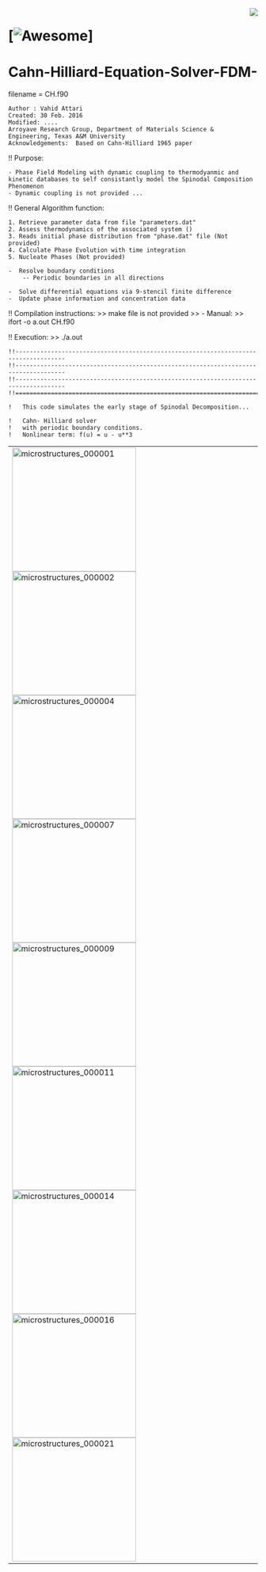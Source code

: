 <img src="icon.png" align="right" />

# [![Awesome](https://cdn.rawgit.com/sindresorhus/awesome/d7305f38d29fed78fa85652e3a63e154dd8e8829/media/badge.svg)]

# Cahn-Hilliard-Equation-Solver-FDM-

filename = CH.f90

	Author : Vahid Attari
	Created: 30 Feb. 2016
	Modified: ....
	Arroyave Research Group, Department of Materials Science & Engineering, Texas A&M University
	Acknowledgements:  Based on Cahn-Hilliard 1965 paper
	
!! Purpose:

	- Phase Field Modeling with dynamic coupling to thermodyanmic and kinetic databases to self consistantly model the Spinodal Composition Phenomenon
	- Dynamic coupling is not provided ...
   
!! General Algorithm function:

	1. Retrieve parameter data from file "parameters.dat"
	2. Assess thermodynamics of the associated system ()
	3. Reads initial phase distribution from "phase.dat" file (Not provided)
	4. Calculate Phase Evolution with time integration
	5. Nucleate Phases (Not provided)

	-  Resolve boundary conditions 
	 	-- Periodic boundaries in all directions

	-  Solve differential equations via 9-stencil finite difference
	-  Update phase information and concentration data


!! Compilation instructions: 
	>> make file is not provided
	>> - Manual: >>  ifort -o a.out CH.f90

!! Execution: >> ./a.out 
                                
	!!------------------------------------------------------------------------------------
	!!------------------------------------------------------------------------------------
	!!------------------------------------------------------------------------------------
	!!====================================================================================

	!   This code simulates the early stage of Spinodal Decomposition...

	!   Cahn- Hilliard solver 	
	!   with periodic boundary conditions.
	!   Nonlinear term: f(u) = u - u**3

<table>
  <tr>
    <td> 
<img src="https://user-images.githubusercontent.com/11892854/118386432-78937500-b5e5-11eb-9c48-dc04c4be50b4.jpeg" alt="microstructures_000001" width="250" height="250">
<img src="https://user-images.githubusercontent.com/11892854/118386435-792c0b80-b5e5-11eb-84fd-5f993fc2c2c2.jpeg" alt="microstructures_000002" width="250" height="250">
<img src="https://user-images.githubusercontent.com/11892854/118386436-7a5d3880-b5e5-11eb-915a-dd687dc01aaf.jpeg" alt="microstructures_000004" width="250" height="250">
<img src="https://user-images.githubusercontent.com/11892854/118386439-7cbf9280-b5e5-11eb-9cee-3cc17a7f0ab2.jpeg" alt="microstructures_000007" width="250" height="250">	    
<img src="https://user-images.githubusercontent.com/11892854/118386440-7d582900-b5e5-11eb-89a2-bc0252ba8135.jpeg" alt="microstructures_000009" width="250" height="250">	    
<img src="https://user-images.githubusercontent.com/11892854/118386441-7d582900-b5e5-11eb-98bb-9520f8dfe864.jpeg" alt="microstructures_000011" width="250" height="250">	    
<img src="https://user-images.githubusercontent.com/11892854/118386442-7df0bf80-b5e5-11eb-8f20-d5262b2c1b3d.jpeg" alt="microstructures_000014" width="250" height="250">	    
<img src="https://user-images.githubusercontent.com/11892854/118386443-7df0bf80-b5e5-11eb-82a5-eba0a00faeae.jpeg" alt="microstructures_000016" width="250" height="250">	    
<img src="https://user-images.githubusercontent.com/11892854/118386444-7e895600-b5e5-11eb-9bc1-b40dfb0002cd.jpeg" alt="microstructures_000021" width="250" height="250">	    
	  </td>
   <tr>
</table>
